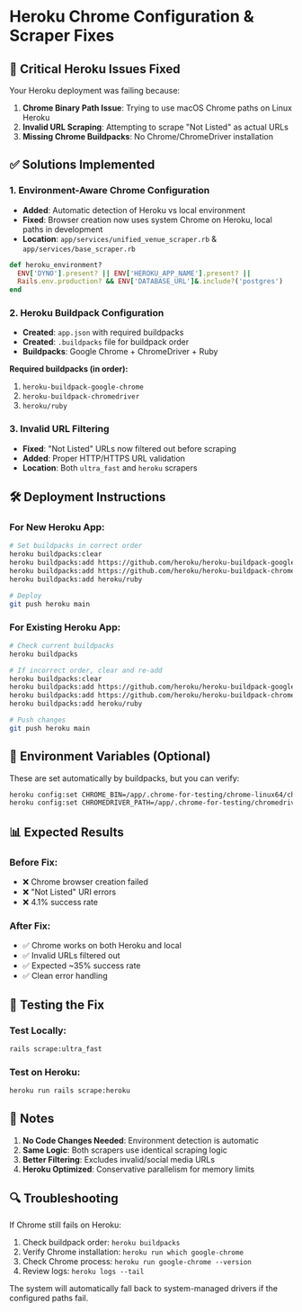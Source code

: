 # Heroku Chrome Configuration & Scraper Fixes

## 🚨 **Critical Heroku Issues Fixed**

Your Heroku deployment was failing because:

1. **Chrome Binary Path Issue**: Trying to use macOS Chrome paths on Linux Heroku
2. **Invalid URL Scraping**: Attempting to scrape "Not Listed" as actual URLs
3. **Missing Chrome Buildpacks**: No Chrome/ChromeDriver installation

## ✅ **Solutions Implemented**

### 1. Environment-Aware Chrome Configuration
- **Added**: Automatic detection of Heroku vs local environment
- **Fixed**: Browser creation now uses system Chrome on Heroku, local paths in development
- **Location**: `app/services/unified_venue_scraper.rb` & `app/services/base_scraper.rb`

```ruby
def heroku_environment?
  ENV['DYNO'].present? || ENV['HEROKU_APP_NAME'].present? ||
  Rails.env.production? && ENV['DATABASE_URL']&.include?('postgres')
end
```

### 2. Heroku Buildpack Configuration
- **Created**: `app.json` with required buildpacks
- **Created**: `.buildpacks` file for buildpack order
- **Buildpacks**: Google Chrome + ChromeDriver + Ruby

**Required buildpacks (in order):**
1. `heroku-buildpack-google-chrome`
2. `heroku-buildpack-chromedriver`
3. `heroku/ruby`

### 3. Invalid URL Filtering
- **Fixed**: "Not Listed" URLs now filtered out before scraping
- **Added**: Proper HTTP/HTTPS URL validation
- **Location**: Both `ultra_fast` and `heroku` scrapers

## 🛠️ **Deployment Instructions**

### For New Heroku App:
```bash
# Set buildpacks in correct order
heroku buildpacks:clear
heroku buildpacks:add https://github.com/heroku/heroku-buildpack-google-chrome
heroku buildpacks:add https://github.com/heroku/heroku-buildpack-chromedriver
heroku buildpacks:add heroku/ruby

# Deploy
git push heroku main
```

### For Existing Heroku App:
```bash
# Check current buildpacks
heroku buildpacks

# If incorrect order, clear and re-add
heroku buildpacks:clear
heroku buildpacks:add https://github.com/heroku/heroku-buildpack-google-chrome
heroku buildpacks:add https://github.com/heroku/heroku-buildpack-chromedriver
heroku buildpacks:add heroku/ruby

# Push changes
git push heroku main
```

## 🔧 **Environment Variables** (Optional)
These are set automatically by buildpacks, but you can verify:
```bash
heroku config:set CHROME_BIN=/app/.chrome-for-testing/chrome-linux64/chrome
heroku config:set CHROMEDRIVER_PATH=/app/.chrome-for-testing/chromedriver-linux64/chromedriver
```

## 📊 **Expected Results**

### Before Fix:
- ❌ Chrome browser creation failed
- ❌ "Not Listed" URI errors
- ❌ 4.1% success rate

### After Fix:
- ✅ Chrome works on both Heroku and local
- ✅ Invalid URLs filtered out
- ✅ Expected ~35% success rate
- ✅ Clean error handling

## 🧪 **Testing the Fix**

### Test Locally:
```bash
rails scrape:ultra_fast
```

### Test on Heroku:
```bash
heroku run rails scrape:heroku
```

## 📝 **Notes**

1. **No Code Changes Needed**: Environment detection is automatic
2. **Same Logic**: Both scrapers use identical scraping logic
3. **Better Filtering**: Excludes invalid/social media URLs
4. **Heroku Optimized**: Conservative parallelism for memory limits

## 🔍 **Troubleshooting**

If Chrome still fails on Heroku:
1. Check buildpack order: `heroku buildpacks`
2. Verify Chrome installation: `heroku run which google-chrome`
3. Check Chrome process: `heroku run google-chrome --version`
4. Review logs: `heroku logs --tail`

The system will automatically fall back to system-managed drivers if the configured paths fail.
